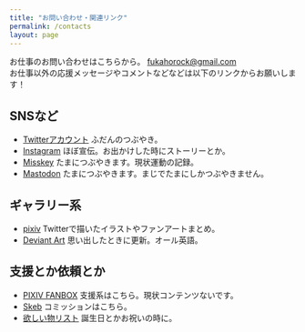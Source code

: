```yaml
---
title: "お問い合わせ・関連リンク"
permalink: /contacts
layout: page
---
```

お仕事のお問い合わせはこちらから。
[fukahorock@gmail.com](mailto:fukahorock@gmail.com)  
お仕事以外の応援メッセージやコメントなどなどは以下のリンクからお願いします！

## SNSなど
- [Twitterアカウント](https://twitter.com/fukahorock) ふだんのつぶやき。
- [Instagram](https://www.instagram.com/fukahorock/) ほぼ宣伝。お出かけした時にストーリーとか。
- [Misskey](https://misskey.io/@fukahorock) たまにつぶやきます。現状運動の記録。
- [Mastodon](https://mstdn.jp/@fffkhr/) たまにつぶやきます。まじでたまにしかつぶやきません。

## ギャラリー系
- [pixiv](https://www.pixiv.net/users/850844) Twitterで描いたイラストやファンアートまとめ。
- [Deviant Art](https://www.deviantart.com/fukahorock) 思い出したときに更新。オール英語。

## 支援とか依頼とか
- [PIXIV FANBOX](https://fukahorock.fanbox.cc/) 支援系はこちら。現状コンテンツないです。
- [Skeb](https://skeb.jp/@fukahorock) コミッションはこちら。
- [欲しい物リスト](https://www.amazon.jp/hz/wishlist/ls/2BK8YXD9QA6TH) 誕生日とかお祝いの時に。
